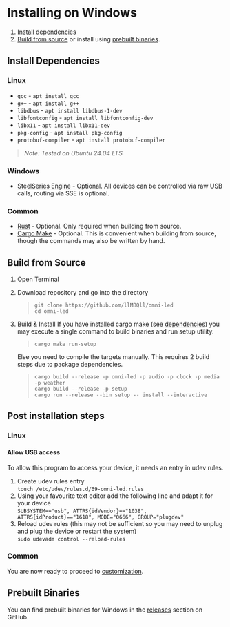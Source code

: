 # Installing on Windows

1. [Install dependencies](#install-dependencies)
2. [Build from source](#build-from-source) or install using [prebuilt binaries](#prebuilt-binaries).

## Install Dependencies

### Linux

- `gcc` - `apt install gcc`
- `g++` - `apt install g++`
- `libdbus` - `apt install libdbus-1-dev`
- `libfontconfig` - `apt install libfontconfig-dev`
- `libx11` - `apt install libx11-dev`
- `pkg-config` - `apt install pkg-config`
- `protobuf-compiler` - `apt install protobuf-compiler`

> _Note: Tested on Ubuntu 24.04 LTS_

### Windows

- [SteelSeries Engine](https://steelseries.com/gg/engine) - Optional. All devices can be controlled
  via raw USB calls, routing via SSE is optional.

### Common

- [Rust](https://rustup.rs/) - Optional. Only required when building from source.
- [Cargo Make](https://crates.io/crates/cargo-make#installation) - Optional. This is convenient
  when building from source, though the commands may also be written by hand.

## Build from Source

1. Open Terminal
2. Download repository and go into the directory
   > `git clone https://github.com/llMBQll/omni-led`  
   > `cd omni-led`
3. Build & Install
   If you have installed cargo make (see [dependencies](#install-dependencies)) you may execute a
   single command to build binaries and run setup utility.
   > `cargo make run-setup`

   Else you need to compile the targets manually. This requires 2 build steps due to package
   dependencies.
   > `cargo build --release -p omni-led -p audio -p clock -p media -p weather`  
   > `cargo build --release -p setup`  
   > `cargo run --release --bin setup -- install --interactive`

## Post installation steps

### Linux

#### Allow USB access

To allow this program to access your device, it needs an entry in udev rules.

1. Create udev rules entry  
   `touch /etc/udev/rules.d/69-omni-led.rules`
2. Using your favourite text editor add the following line and adapt it for your device  
   `SUBSYSTEM=="usb", ATTRS{idVendor}=="1038", ATTRS{idProduct}=="1618", MODE="0666", GROUP="plugdev"`
3. Reload udev rules (this may not be sufficient so you may need to unplug and plug the device or
   restart the system)  
   `sudo udevadm control --reload-rules`

### Common

You are now ready to proceed to [customization](customization).

## Prebuilt Binaries

You can find prebuilt binaries for Windows in the
[releases](https://github.com/llMBQll/omni-led/releases) section on GitHub.
